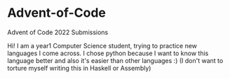 # Advent-of-Code
Advent of Code 2022 Submissions

Hi! I am a year1 Computer Science student, trying to practice new languages I come across. I chose python because I want to know this language better and also it's easier than other languages :) (I don't want to torture myself writing this in Haskell or Assembly)
